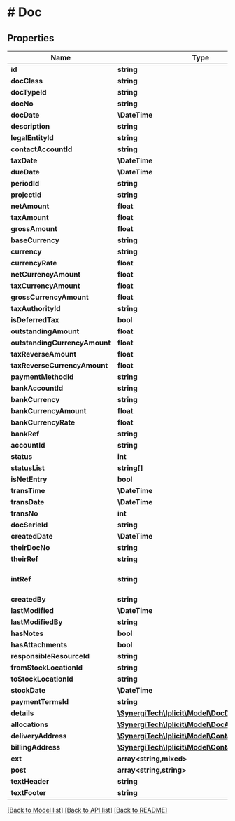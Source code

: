 # # Doc

## Properties

Name | Type | Description | Notes
------------ | ------------- | ------------- | -------------
**id** | **string** | The document unique id | [optional]
**docClass** | **string** | The document class | [optional]
**docTypeId** | **string** | The document type id | [optional]
**docNo** | **string** | The document number | [optional]
**docDate** | **\DateTime** | The document date | [optional]
**description** | **string** | The document description | [optional]
**legalEntityId** | **string** | The document legal entity id | [optional]
**contactAccountId** | **string** | The document contact account id | [optional]
**taxDate** | **\DateTime** | The document tax date | [optional]
**dueDate** | **\DateTime** | The document due date | [optional]
**periodId** | **string** | The document period id | [optional]
**projectId** | **string** | The document project id | [optional]
**netAmount** | **float** | The document net amount | [optional]
**taxAmount** | **float** | The document tax amount | [optional]
**grossAmount** | **float** | The document gross amount | [optional]
**baseCurrency** | **string** | The document base currency | [optional]
**currency** | **string** | The document currency | [optional]
**currencyRate** | **float** | The document currency rate | [optional]
**netCurrencyAmount** | **float** | The document net currency amount | [optional]
**taxCurrencyAmount** | **float** | The document tax currency amount | [optional]
**grossCurrencyAmount** | **float** | The document gross currency amount | [optional]
**taxAuthorityId** | **string** | The document tax authority id | [optional]
**isDeferredTax** | **bool** | The document is deferred tax flag | [optional]
**outstandingAmount** | **float** | The document outstanding amount | [optional]
**outstandingCurrencyAmount** | **float** | The document outstanding currency amount | [optional]
**taxReverseAmount** | **float** | The document tax reverse amount | [optional]
**taxReverseCurrencyAmount** | **float** | The document tax reverse currency amount | [optional]
**paymentMethodId** | **string** | The document payment method id | [optional]
**bankAccountId** | **string** | The document bank account id | [optional]
**bankCurrency** | **string** | The document bank currency | [optional]
**bankCurrencyAmount** | **float** | The document bank currency amount | [optional]
**bankCurrencyRate** | **float** | The document bank currency rate | [optional]
**bankRef** | **string** | The document bank reference | [optional]
**accountId** | **string** | The document account id | [optional]
**status** | **int** | The document status | [optional]
**statusList** | **string[]** | The document status list | [optional]
**isNetEntry** | **bool** | The document is net entry flag | [optional]
**transTime** | **\DateTime** | The document transaction time | [optional]
**transDate** | **\DateTime** | The document transaction date | [optional]
**transNo** | **int** | The document transaction number | [optional]
**docSerieId** | **string** | The document series id | [optional]
**createdDate** | **\DateTime** | The date and time this item has been created | [optional]
**theirDocNo** | **string** | An external document number | [optional]
**theirRef** | **string** | An external reference code | [optional]
**intRef** | **string** | Optional interface reference. If provided, it must be unique. &lt;a href&#x3D;\&quot;https://docs.iplicit.com/dev/guide/identifiers/index.html\&quot;&gt;Learn more&lt;/a&gt; | [optional]
**createdBy** | **string** | The user that created this item. See &#x60;UserAccount&#x60; catalog. | [optional]
**lastModified** | **\DateTime** | The date and time this item has been last modified | [optional]
**lastModifiedBy** | **string** | The user that last modified this item. See &#x60;UserAccount&#x60; catalog. | [optional]
**hasNotes** | **bool** | Flag indicating whether there are any notes attached | [optional]
**hasAttachments** | **bool** | Flag indicating whether there are any documents attached | [optional]
**responsibleResourceId** | **string** | The document responsible resource id | [optional]
**fromStockLocationId** | **string** | The document from stock location id | [optional]
**toStockLocationId** | **string** | The document to stock location id | [optional]
**stockDate** | **\DateTime** | The document stock date | [optional]
**paymentTermsId** | **string** | The document payment terms id | [optional]
**details** | [**\SynergiTech\Iplicit\Model\DocDetail[]**](DocDetail.md) | The document line details | [optional]
**allocations** | [**\SynergiTech\Iplicit\Model\DocAllocation[]**](DocAllocation.md) | The document allocations | [optional]
**deliveryAddress** | [**\SynergiTech\Iplicit\Model\ContactAddressRead**](ContactAddressRead.md) |  | [optional]
**billingAddress** | [**\SynergiTech\Iplicit\Model\ContactAddressRead**](ContactAddressRead.md) |  | [optional]
**ext** | **array<string,mixed>** | The document custom fields | [optional]
**post** | **array<string,string>** | The document posting fields | [optional]
**textHeader** | **string** | The document header text | [optional]
**textFooter** | **string** | The document footer text | [optional]

[[Back to Model list]](../../README.md#models) [[Back to API list]](../../README.md#endpoints) [[Back to README]](../../README.md)
